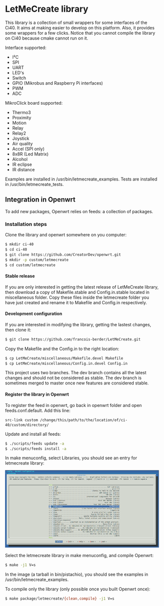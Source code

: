 # LetMeCreate library

This library is a collection of small wrappers for some interfaces of the Ci40. It aims at making easier to develop on this platform. Also, it provides some wrappers for a few clicks. Notice that you cannot compile the library on Ci40 because cmake cannot run on it.

Interface supported:
  - I²C
  - SPI
  - UART
  - LED's
  - Switch
  - GPIO (Mikrobus and Raspberry Pi interfaces)
  - PWM
  - ADC

MikroClick board supported:
  - Thermo3
  - Proximity
  - Motion
  - Relay
  - Relay2
  - Joystick
  - Air quality
  - Accel (SPI only)
  - 8x8R (Led Matrix)
  - Alcohol
  - IR eclipse
  - IR distance

Examples are installed in /usr/bin/letmecreate_examples.
Tests are installed in /usr/bin/letmecreate_tests.

## Integration in Openwrt

To add new packages, Openwrt relies on feeds: a collection of packages.

### Installation steps

Clone the library and openwrt somewhere on you computer:

```sh
$ mkdir ci-40
$ cd ci-40
$ git clone https://github.com/CreatorDev/openwrt.git
$ mkdir -p custom/letmecreate
$ cd custom/letmecreate
```

#### Stable release

If you are only interested in getting the latest release of LetMeCreate library, then download a copy of Makefile.stable and Config.in.stable located in miscellaneous folder. Copy these files inside the letmecreate folder you have just created and rename it to Makefile and Config.in respectively.

#### Development configuration

If you are interested in modifying the library, getting the lastest changes, then clone it:

```sh
$ git clone https://github.com/francois-berder/LetMeCreate.git
```

Copy the Makefile and the Config.in to the right location:
```sh
$ cp LetMeCreate/miscellaneous/Makefile.devel Makefile
$ cp LetMeCreate/miscellaneous/Config.in.devel Config.in
```

This project uses two branches. The dev branch contains all the latest changes and should not be considered as stable. The dev branch is sometimes merged to master once new features are considered stable.

#### Register the library in Openwrt

To register the feed in openwrt, go back in openwrt folder and open feeds.conf.default.
Add this line:
```
src-link custom /change/this/path/to/the/location/of/ci-40/custom/directory/
```

Update and install all feeds:
```sh
$ ./scripts/feeds update -a
$ ./scripts/feeds install -a
```
In make menuconfig, select Libraries, you should see an entry for letmecreate library:

![Libraries menu](/miscellaneous/libraries_menu.png)

Select the letmecreate library in make menuconfig, and compile Openwrt:

```sh
$ make -j1 V=s
```
In the image (a tarball in bin/pistachio), you should see the examples in /usr/bin/letmecreate_examples.

To compile only the library (only possible once you built Openwrt once):

```sh
$ make package/letmecreate/{clean,compile} -j1 V=s
```
